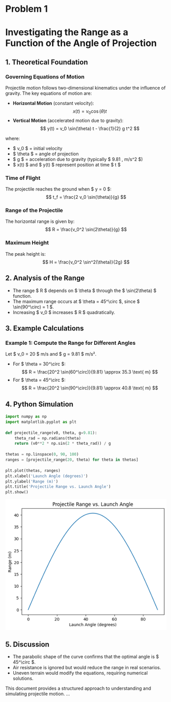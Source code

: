 # Problem 1
# Investigating the Range as a Function of the Angle of Projection

## 1. Theoretical Foundation

### Governing Equations of Motion
Projectile motion follows two-dimensional kinematics under the influence of gravity. The key equations of motion are:

- **Horizontal Motion** (constant velocity):
  $$
  x(t) = v_0 \cos(\theta) t
  $$
- **Vertical Motion** (accelerated motion due to gravity):
  $$
  y(t) = v_0 \sin(\theta) t - \frac{1}{2} g t^2
  $$

where:
- $ v_0 $ = initial velocity
- $ \theta $ = angle of projection
- $ g $ = acceleration due to gravity (typically $ 9.81 \, m/s^2 $)
- $ x(t) $ and $ y(t) $ represent position at time $ t $

### Time of Flight
The projectile reaches the ground when $ y = 0 $:
$$
 t_f = \frac{2 v_0 \sin(\theta)}{g}
$$

### Range of the Projectile
The horizontal range is given by:
$$
R = \frac{v_0^2 \sin(2\theta)}{g}
$$

### Maximum Height
The peak height is:
$$
H = \frac{v_0^2 \sin^2(\theta)}{2g}
$$

## 2. Analysis of the Range
- The range $ R $ depends on $ \theta $ through the $ \sin(2\theta) $ function.
- The maximum range occurs at $ \theta = 45^\circ $, since $ \sin(90^\circ) = 1 $.
- Increasing $ v_0 $ increases $ R $ quadratically.

## 3. Example Calculations
### Example 1: Compute the Range for Different Angles
Let $ v_0 = 20 $ m/s and $ g = 9.81 $ m/s².
- For $ \theta = 30^\circ $:
  $$
  R = \frac{20^2 \sin(60^\circ)}{9.81} \approx 35.3 \text{ m}
  $$
- For $ \theta = 45^\circ $:
  $$
  R = \frac{20^2 \sin(90^\circ)}{9.81} \approx 40.8 \text{ m}
  $$

## 4. Python Simulation
```python
import numpy as np
import matplotlib.pyplot as plt

def projectile_range(v0, theta, g=9.81):
    theta_rad = np.radians(theta)
    return (v0**2 * np.sin(2 * theta_rad)) / g

thetas = np.linspace(0, 90, 100)
ranges = [projectile_range(20, theta) for theta in thetas]

plt.plot(thetas, ranges)
plt.xlabel('Launch Angle (degrees)')
plt.ylabel('Range (m)')
plt.title('Projectile Range vs. Launch Angle')
plt.show()
```
![alt text](image.png)

## 5. Discussion
- The parabolic shape of the curve confirms that the optimal angle is $ 45^\circ $.
- Air resistance is ignored but would reduce the range in real scenarios.
- Uneven terrain would modify the equations, requiring numerical solutions.

This document provides a structured approach to understanding and simulating projectile motion.
...


